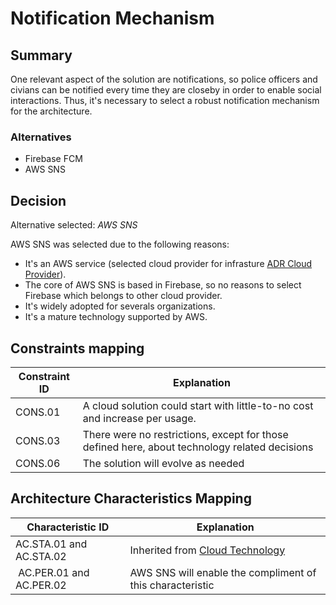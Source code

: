 # Notification Mechanism

## Summary

One relevant aspect of the solution are notifications, so police officers and civians can be notified every time they are closeby in order to enable social interactions. Thus, it's necessary to select a robust notification mechanism for the architecture. 

### Alternatives

- Firebase FCM
- AWS SNS

## Decision 

Alternative selected: *AWS SNS*

AWS SNS was selected due to the following reasons:

- It's an AWS service (selected cloud provider for infrasture [ADR Cloud Provider](./adr-cloud.md)). 
- The core of AWS SNS is based in Firebase, so no reasons to select Firebase which belongs to other cloud provider.
- It's widely adopted for severals organizations.
- It's a mature technology supported by AWS.

## Constraints mapping

| Constraint ID | Explanation |
| ------------- | ----------- |
| CONS.01 | A cloud solution could start with little-to-no cost and increase per usage. |
| CONS.03 | There were no restrictions, except for those defined here, about technology related decisions |
| CONS.06 | The solution will evolve as needed |

## Architecture Characteristics Mapping

| Characteristic ID | Explanation |
| ------------- | ----------- |
| AC.STA.01 and AC.STA.02 | Inherited from [Cloud Technology](./adr-cloud.md) |
| AC.PER.01 and AC.PER.02 | AWS SNS will enable the compliment of this characteristic |